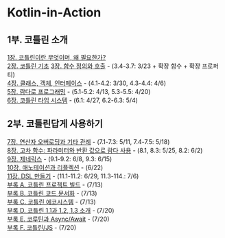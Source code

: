 # Kotlin-in-Action
## 1부. 코틀린 소개
[1장. 코틀린이란 무엇이며, 왜 필요한가?](./1장.md)         
[2장. 코틀린 기초](./2장.md) 
[3장. 함수 정의와 호출](./3장.md) - (3.4-3.7: 3/23 + 확장 함수 + 확장 프로퍼티)    
[4장. 클래스, 객체, 인터페이스](./4장.md) - (4.1-4.2: 3/30,  4.3-4.4: 4/6)   
[5장. 람다로 프로그래밍](./5장.md) - (5.1-5.2: 4/13,  5.3-5.5: 4/20)  
[6장. 코틀린 타입 시스템](./6장.md) - (6.1: 4/27,  6.2-6.3: 5/4)  


## 2부. 코틀린답게 사용하기
[7장. 연산자 오버로딩과 기타 관례](./7장.md) - (7.1-7.3: 5/11,  7.4-7.5: 5/18)   
[8장. 고차 함수: 파라미터와 반환 값으로 람다 사용](./8장.md) - (8.1, 8.3: 5/25,  8.2: 6/2)     
[9장. 제네릭스](./9장.md) - (9.1-9.2: 6/8,  9.3: 6/15)    
[10장. 애노테이션과 리플렉션](./10장.md) - (6/22)    
[11장. DSL 만들기](./11장.md) - (11.1-11.2: 6/29,  11.3-114.: 7/6)    
[부록 A. 코틀린 프로젝트 빌드](./부록A.md) - (7/13)  
[부록 B. 코틀린 코드 문서화](./부록B.md) - (7/13)  
[부록 C. 코틀린 에코시스템](./부록C.md) - (7/13)   
[부록 D. 코틀린 1.1과 1.2, 1.3 소개](./부록D.md) - (7/20)    
[부록 E. 코루틴과 Async/Await](./부록E.md) - (7/20)    
[부록 F. 코틀린/JS](./부록F.md) - (7/20)


